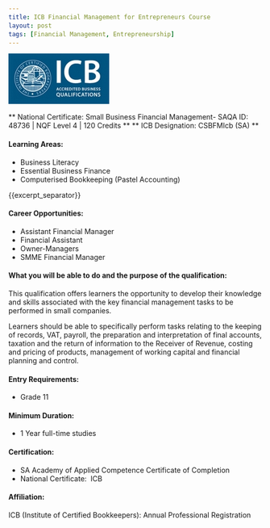 ```yaml
---
title: ICB Financial Management for Entrepreneurs Course
layout: post
tags: [Financial Management, Entrepreneurship]
---
```


![alt text](/img/acc/icb-logo.jpg "")

** National Certificate: Small Business Financial Management- SAQA ID: 48736 | NQF Level 4 | 120 Credits ** 
** ICB Designation: CSBFMlcb (SA) **

#### Learning Areas:

- Business Literacy
- Essential Business Finance
- Computerised Bookkeeping (Pastel Accounting)

{{excerpt_separator}}

#### Career Opportunities:

- Assistant Financial Manager
- Financial Assistant
- Owner-Managers
- SMME Financial Manager

#### What you will be able to do and the purpose of the qualification:

This qualification offers learners the opportunity to develop their knowledge and skills associated with the key financial management tasks to be performed in small companies. 

Learners should be able to specifically perform tasks relating to the keeping of records, VAT, payroll, the preparation and interpretation of final accounts, taxation and the return of information to the Receiver of Revenue, costing and pricing of products, management of working capital and financial planning and control.

#### Entry Requirements:

- Grade 11

#### Minimum Duration:

- 1 Year full-time studies

#### Certification:

- SA Academy of Applied Competence Certificate of Completion
- National Certificate:  ICB

#### Affiliation:

ICB (Institute of Certified Bookkeepers): Annual Professional Registration